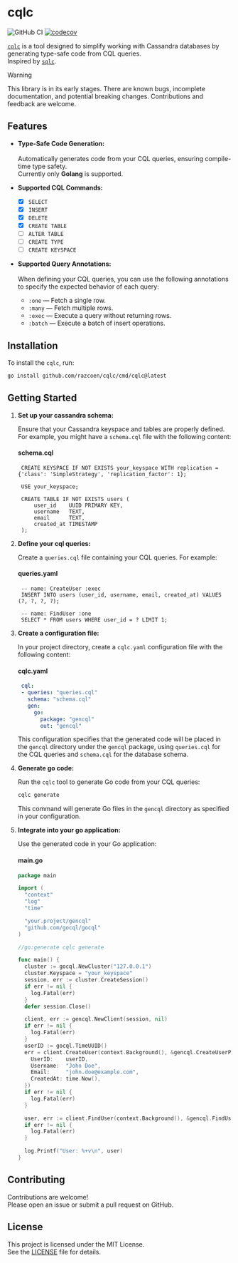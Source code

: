 # cqlc

![GitHub CI](https://github.com/razcoen/cqlc/actions/workflows/commit.yaml/badge.svg) [![codecov](https://codecov.io/gh/razcoen/cqlc/graph/badge.svg?token=RCKM4XXK1I)](https://codecov.io/gh/razcoen/cqlc)

[`cqlc`](https://github.com/razcoen/cqlc) is a tool designed to simplify working with Cassandra databases by generating type-safe code from CQL queries.
<br> Inspired by [`sqlc`](https://github.com/sqlc-dev/sqlc/).


> [!WARNING]
> This library is in its early stages. There are known bugs, incomplete documentation, and potential breaking changes. Contributions and feedback are welcome.

## Features

- **Type-Safe Code Generation:**
  <br><br> Automatically generates code from your CQL queries, ensuring compile-time type safety.
  <br> Currently only **Golang** is supported.

- **Supported CQL Commands:**
  - [x] `SELECT`
  - [x] `INSERT`
  - [x] `DELETE`
  - [x] `CREATE TABLE`
  - [ ] `ALTER TABLE`
  - [ ] `CREATE TYPE`
  - [ ] `CREATE KEYSPACE`

- **Supported Query Annotations:**
  <br><br> When defining your CQL queries, you can use the following annotations to specify the expected behavior of each query:
  - `:one` — Fetch a single row.
  - `:many` — Fetch multiple rows.
  - `:exec` — Execute a query without returning rows.
  - `:batch` — Execute a batch of insert operations.


## Installation

To install the `cqlc`, run:

```bash
go install github.com/razcoen/cqlc/cmd/cqlc@latest
```

## Getting Started

1. **Set up your cassandra schema:**

   Ensure that your Cassandra keyspace and tables are properly defined. For example, you might have a `schema.cql` file with the following content:

   #### schema.cql
   ```cql
    CREATE KEYSPACE IF NOT EXISTS your_keyspace WITH replication = {'class': 'SimpleStrategy', 'replication_factor': 1};

    USE your_keyspace;

    CREATE TABLE IF NOT EXISTS users (
        user_id    UUID PRIMARY KEY,
        username   TEXT,
        email      TEXT,
        created_at TIMESTAMP
    );
   ```

2. **Define your cql queries:**

   Create a `queries.cql` file containing your CQL queries. For example:

   #### queries.yaml
   ```cql
    -- name: CreateUser :exec
    INSERT INTO users (user_id, username, email, created_at) VALUES (?, ?, ?, ?);

    -- name: FindUser :one
    SELECT * FROM users WHERE user_id = ? LIMIT 1;
   ```

3. **Create a configuration file:**

   In your project directory, create a `cqlc.yaml` configuration file with the following content:

   #### cqlc.yaml
   ```yaml
    cql:
    - queries: "queries.cql"
      schema: "schema.cql"
      gen:
        go:
          package: "gencql"
          out: "gencql"
   ```

   This configuration specifies that the generated code will be placed in the `gencql` directory under the `gencql` package, using `queries.cql` for the CQL queries and `schema.cql` for the database schema.


4. **Generate go code:**

   Run the `cqlc` tool to generate Go code from your CQL queries:

   ```bash
   cqlc generate
   ```

   This command will generate Go files in the `gencql` directory as specified in your configuration.

5. **Integrate into your go application:**

   Use the generated code in your Go application:

   #### main.go
    ```go
    package main

    import (
      "context"
      "log"
      "time"

      "your.project/gencql"
      "github.com/gocql/gocql"
    )

    //go:generate cqlc generate

    func main() {
      cluster := gocql.NewCluster("127.0.0.1")
      cluster.Keyspace = "your_keyspace"
      session, err := cluster.CreateSession()
      if err != nil {
        log.Fatal(err)
      }
      defer session.Close()

      client, err := gencql.NewClient(session, nil)
      if err != nil {
        log.Fatal(err)
      }
      userID := gocql.TimeUUID()
      err = client.CreateUser(context.Background(), &gencql.CreateUserParams{
        UserID:    userID,
        Username:  "John Doe",
        Email:     "john.doe@example.com",
        CreatedAt: time.Now(),
      })
      if err != nil {
        log.Fatal(err)
      }

      user, err := client.FindUser(context.Background(), &gencql.FindUserParams{UserID: userID})
      if err != nil {
        log.Fatal(err)
      }

      log.Printf("User: %+v\n", user)
    }
    ```

## Contributing

Contributions are welcome!
<br> Please open an issue or submit a pull request on GitHub.

## License

This project is licensed under the MIT License.
<br> See the [LICENSE](LICENSE) file for details.
